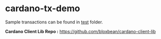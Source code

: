 # cardano-tx-demo

Sample transactions can be found in [test](https://github.com/satran004/cardano-tx-demo/tree/main/src/test/java/com/bloxbean/examples) folder.

**Cardano Client Lib Repo :** https://github.com/bloxbean/cardano-client-lib
